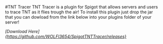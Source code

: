 #TNT Tracer
TNT Tracer is a plugin for Spigot that allows servers and users to trace TNT as it flies trough the air!
To install this plugin just drop the jar that you can dowload from the link below into your plugins folder of your server!

*[Download Here]{https://github.com/WOLFI3654/SpigotTNTTracer/releases}*
